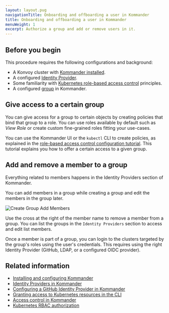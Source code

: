 ```yaml
---
layout: layout.pug
navigationTitle: Onboarding and offboarding a user in Kommander
title: Onboarding and offboarding a user in Kommander
menuWeight: 1
excerpt: Authorize a group and add or remove users in it.
---
```


## Before you begin

This procedure requires the following configurations and background:

- A Konvoy cluster with [Kommander installed](/dkp/kommander/1.3/install/).
- A configured [Identity Provider](/dkp/kommander/1.3/tutorials/authorize-all-users/).
- Some familiarity with [Kubernetes role-based access control](https://kubernetes.io/docs/reference/access-authn-authz/rbac/) principles.
- A configured [group](/dkp/kommander/1.3/operations/identity-providers/) in Kommander.

## Give access to a certain group

You can give access for a group to certain objects by creating policies that bind that group to a role. You can use roles available by default such as _View Role_ or create custom fine-grained roles fitting your use-cases.

You can use the Kommander UI or the `kubectl` CLI to create policies, as explained in the [role-based access control configuration tutorial](/dkp/kommander/1.3/tutorials/configure-rbac/). This tutorial explains you how to offer a certain access to a given group.

## Add and remove a member to a group

Everything related to members happens in the Identity Providers section of Kommander.

You can add members in a group while creating a group and edit the members in the group later.

![Create Group Add Members](/dkp/kommander/1.3/img/access-control-create-group.png)

Use the cross at the right of the member name to remove a member from a group. You can list the groups in the `Identity Providers` section to access and edit list members.

Once a member is part of a group, you can login to the clusters targeted by the group's roles using the user's credentials. This requires using the right Identity Provider (GitHub, LDAP, or a configured OIDC provider).

## Related information

- [Installing and configuring Kommander](/dkp/kommander/1.3/install/)
- [Identity Providers in Kommander](/dkp/kommander/1.3/operations/identity-providers/)
- [Configuring a GitHub Identity Provider in Kommander](/dkp/kommander/1.3/tutorials/authorize-all-users/)
- [Granting access to Kubernetes resources in the CLI](/dkp/konvoy/1.4/security/external-idps/rbac/)
- [Access control in Kommander](/dkp/kommander/1.3/operations/access-control/)
- [Kubernetes RBAC authorization](https://kubernetes.io/docs/reference/access-authn-authz/rbac/)
